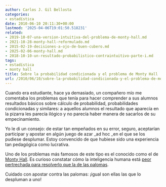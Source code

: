 ```yaml
---
author: Carlos J. Gil Bellosta
categories:
- estadística
date: 2010-06-10 20:11:30+00:00
lastmod: '2025-04-06T19:01:50.518231'
related:
- 2019-10-07-una-version-intuitiva-del-problema-de-monty-hall.md
- 2021-10-28-monty-hall-reformulado.md
- 2015-02-19-decisiones-a-ojo-de-buen-cubero.md
- 2025-02-06-monty-hall.md
- 2018-10-10-un-resultado-probabilistico-contraintuitivo-parte-i.md
tags:
- estadística
- monty hall
title: Sobre la probabilidad condicionada y el problema de Monty Hall
url: /2010/06/10/sobre-la-probabilidad-condicionada-y-el-problema-de-monty-hall/
---
```


Cuando era estudiante, hace ya demasiado, un compañero mío me comentaba los problemas que tenía para hacer comprender a sus alumnos resultados básicos sobre cálculo de probabilidad, probabilidades condicionadas y similares: a aquellos alumnos el resultado que aparecía en la pizarra les parecía ilógico y no parecía haber manera de sacarlos de su empecinamiento.

Yo le di un consejo: de estar tan empeñados en su error, seguro, aceptarían participar y apostar en algún juego de azar _ad hoc _en el que se los pudiese desplumar. Estoy convencido de que hubiese sido una experiencia tan pedagógica como lucrativa.

Uno de los problemas más famosos de este tipo es el conocido como el de [Monty Hall](http://es.wikipedia.org/wiki/Problema_de_Monty_Hall). Es curioso constatar cómo la inteligencia humana está [peor pertrechada para resolverlo que la de las palomas](http://www.ncbi.nlm.nih.gov/pubmed/20175592).

Cuidado con apostar contra las palomas: ¡igual son ellas las que lo despluman a uno!